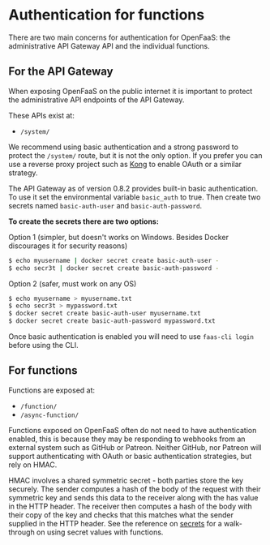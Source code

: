 # Authentication for functions

There are two main concerns for authentication for OpenFaaS: the administrative API Gateway API and the individual functions.

## For the API Gateway

When exposing OpenFaaS on the public internet it is important to protect the administrative API endpoints of the API Gateway.

These APIs exist at:

* `/system/`

We recommend using basic authentication and a strong password to protect the `/system/` route, but it is not the only option. If you prefer you can use a reverse proxy project such as [Kong](https://getkong.org/docs/) to enable OAuth or a similar strategy.

The API Gateway as of version 0.8.2 provides built-in basic authentication. To use it set the environmental variable `basic_auth` to true. Then create two secrets named `basic-auth-user` and `basic-auth-password`.

**To create the secrets there are two options:**

Option 1 (simpler, but doesn't works on Windows. Besides Docker discourages it for security reasons)
```bash
$ echo myusername | docker secret create basic-auth-user -
$ echo secr3t | docker secret create basic-auth-password -
```

Option 2 (safer, must work on any OS)
```bash
$ echo myusername > myusername.txt
$ echo secr3t > mypassword.txt
$ docker secret create basic-auth-user myusername.txt
$ docker secret create basic-auth-password mypassword.txt
```

Once basic authentication is enabled you will need to use `faas-cli login` before using the CLI.

## For functions

Functions are exposed at:

* `/function/`
* `/async-function/`

Functions exposed on OpenFaaS often do not need to have authentication enabled, this is because they may be responding to webhooks from an external system such as GitHub or Patreon. Neither GitHub, nor Patreon will support authenticating with OAuth or basic authentication strategies, but rely on HMAC.

HMAC involves a shared symmetric secret - both parties store the key securely. The sender computes a hash of the body of the request with their symmetric key and sends this data to the receiver along with the has value in the HTTP header. The receiver then computes a hash of the body with their copy of the key and checks that this matches what the sender supplied in the HTTP header. See the reference on [secrets](./secrets.md) for a walk-through on using secret values with functions.
